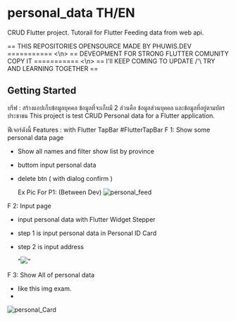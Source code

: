 # personal_data  TH/EN

CRUD Flutter project. Tutorail for Flutter Feeding data from web api. 

== THIS REPOSITORIES OPENSOURCE MADE BY PHUWIS.DEV =========== <\n>
== DEVEOPMENT FOR STRONG  FLUTTER COMUNITY COPY IT =========== <\n>
== I'll KEEP COMING TO UPDATE /'\ TRY AND LEARNING TOGETHER ==

## Getting Started

บรีฟ : สร้างแอปเก็บข้อมูลบุคคล ข้อมูลที่จะเก็บมี 2 ส่วนคือ ข้อมูลส่วนบุคคล และข้อมูลที่อยู่ตามบัตรประชาชน 
This project is test CRUD Personal data for a Flutter application.

ฟีเจอร์ดังนี้
Features : with Flutter TapBar #FlutterTapBar
F 1: Show some personal data page
- Show all names and filter show list by province
- buttom input personal data
- delete btn ( with dialog confirm )

  Ex Pic For P1: (Between Dev)
![personal_feed](https://github.com/PHUMIN-PH/Flutter_personal_data/assets/147039042/d1f35a31-d330-4fa2-ae12-69948e101951)

F 2: Input page
- input personal data with Flutter Widget Stepper
- step 1 is input personal data in Personal ID Card
- step 2 is input address

  "<img src =  between dev >"

F 3: Show All of personal data
- like this img exam.
- 
![personal_Card](https://github.com/PHUMIN-PH/Flutter_personal_data/assets/147039042/5504e3df-e978-43b4-add0-245774086c33)

